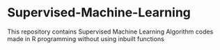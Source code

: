 # Supervised-Machine-Learning
This repository contains Supervised Machine Learning Algorithm codes made in R programming without using inbuilt functions
